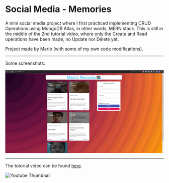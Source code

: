 # Social Media - Memories

A mini social media project where I first practiced implementing CRUD Operations using MongoDB Atlas, in other words, MERN stack. This is still in the middle of the 2nd tutorial video, where only the Create and Read operations have been made, no Update nor Delete yet.

Project made by Mario (with some of my own code modifications).

---

Some screenshots:

![Part 1 of the project's screenshots](./screenshot1.PNG)

---

The tutorial video can be found [here](https://www.youtube.com/playlist?list=PL6QREj8te1P7VSwhrMf3D3Xt4V6_SRkhu).

![Youtube Thumbnail](https://i.ytimg.com/vi/ngc9gnGgUdA/hqdefault.jpg?sqp=-oaymwEXCNACELwBSFryq4qpAwkIARUAAIhCGAE=&rs=AOn4CLCi-d1csOrsDAXEafbSkYwXGzMVPg)
